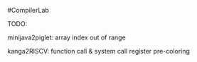 #CompilerLab

TODO:

minijava2piglet: array index out of range

kanga2RISCV: function call & system call register pre-coloring
